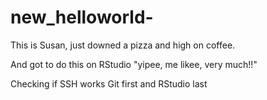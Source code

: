 # new_helloworld-
This is Susan, just downed a pizza and high on coffee.

And got to do this on RStudio
"yipee, me likee, very much!!" 

Checking if SSH works
Git first and RStudio last 
